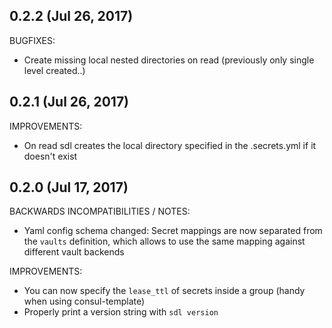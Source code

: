 ## 0.2.2 (Jul 26, 2017)

BUGFIXES:

* Create missing local nested directories on read (previously only single level created..)

## 0.2.1 (Jul 26, 2017)

IMPROVEMENTS:

* On read sdl creates the local directory specified in the .secrets.yml if it doesn't exist

## 0.2.0 (Jul 17, 2017)

BACKWARDS INCOMPATIBILITIES / NOTES:

* Yaml config schema changed: Secret mappings are now separated from the `vaults` definition, which allows to use the same mapping against different vault backends

IMPROVEMENTS:

* You can now specify the `lease_ttl` of secrets inside a group (handy when using consul-template)
* Properly print a version string with `sdl version`
